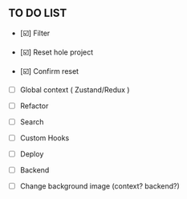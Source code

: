 ## TO DO LIST

- [☑️] Filter

- [☑️] Reset hole project

- [☑️] Confirm reset

- [ ] Global context ( Zustand/Redux )

- [ ] Refactor

- [ ] Search

- [ ] Custom Hooks

- [ ] Deploy

- [ ] Backend

- [ ] Change background image (context? backend?)
